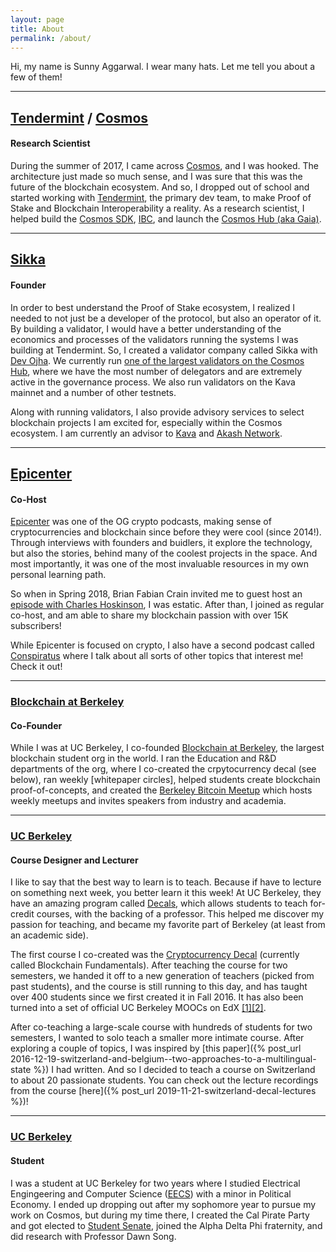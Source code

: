 ```yaml
---
layout: page
title: About
permalink: /about/
---
```


Hi, my name is Sunny Aggarwal.  I wear many hats.  Let me tell you about a few of them!

---

## [Tendermint](https://tendermint.com/) / [Cosmos](https://cosmos.network/)

#### Research Scientist

During the summer of 2017, I came across [Cosmos](https://cosmos.network/), and I was hooked.  The architecture just made so much sense, and I was sure that this was the future of the blockchain ecosystem.  And so, I dropped out of school and started working with [Tendermint](https://tendermint.com/), the primary dev team, to make Proof of Stake and Blockchain Interoperability a reality.  As a research scientist, I helped build the [Cosmos SDK](https://cosmos.network/sdk), [IBC](https://cosmos.network/ibc), and launch the [Cosmos Hub (aka Gaia)](https://hub.cosmos.network/master/hub-overview/overview.html).

---

## [Sikka](https://sikka.tech/)
#### Founder

In order to best understand the Proof of Stake ecosystem, I realized I needed to not just be a developer of the protocol, but also an operator of it.  By building a validator, I would have a better understanding of the economics and processes of the validators running the systems I was building at Tendermint.  So, I created a validator company called Sikka with [Dev Ojha](https://www.linkedin.com/in/dev-ojha-0/).  We currently run [one of the largest validators on the Cosmos Hub](https://www.mintscan.io/validators/cosmosvaloper1ey69r37gfxvxg62sh4r0ktpuc46pzjrm873ae8?delegators=1&powerEvents=1&proposedBlocks=1), where we have the most number of delegators and are extremely active in the governance process.  We also run validators on the Kava mainnet and a number of other testnets.

Along with running validators, I also provide advisory services to select blockchain projects I am excited for, especially within the Cosmos ecosystem.  I am currently an advisor to [Kava](https://www.kava.io/) and [Akash Network](https://akash.network/).

---

## [Epicenter](https://epicenter.tv/)

#### Co-Host

[Epicenter](https://epicenter.tv/) was one of the OG crypto podcasts, making sense of cryptocurrencies and blockchain since before they were cool (since 2014!).  Through interviews with founders and buidlers, it explore the technology, but also the stories, behind many of the coolest projects in the space.  And most importantly, it was one of the most invaluable resources in my own personal learning path.

So when in Spring 2018, Brian Fabian Crain invited me to guest host an [episode with Charles Hoskinson](https://www.youtube.com/watch?v=2DFYBb_zOpc), I was estatic.  After than, I joined as regular co-host, and am able to share my blockchain passion with over 15K subscribers!

While Epicenter is focused on crypto, I also have a second podcast called [Conspiratus](http://www.conspirat.us/) where I talk about all sorts of other topics that interest me!  Check it out!

---

### [Blockchain at Berkeley](https://blockchain.berkeley.edu/)

#### Co-Founder

While I was at UC Berkeley, I co-founded [Blockchain at Berkeley](https://blockchain.berkeley.edu/), the largest blockchain student org in the world.  I ran the Education and R&D departments of the org, where I co-created the crpytocurrency decal (see below), ran weekly [whitepaper circles], helped students create blockchain proof-of-concepts, and created the [Berkeley Bitcoin Meetup](https://www.meetup.com/Berkeley-Bitcoin-Meetup/) which hosts weekly meetups and invites speakers from industry and academia.

---

### [UC Berkeley](https://www.berkeley.edu/)

#### Course Designer and Lecturer

I like to say that the best way to learn is to teach.  Because if have to lecture on something next week, you better learn it this week!  At UC Berkeley, they have an amazing program called [Decals](https://decal.berkeley.edu/), which allows students to teach for-credit courses, with the backing of a professor.  This helped me discover my passion for teaching, and became my favorite part of Berkeley (at least from an academic side).

The first course I co-created was the [Cryptocurrency Decal](https://blockchain.berkeley.edu/courses/spring-2020-fundamentals-decal/) (currently called Blockchain Fundamentals).  After teaching the course for two semesters, we handed it off to a new generation of teachers (picked from past students), and the course is still running to this day, and has taught over 400 students since we first created it in Fall 2016.  It has also been turned into a set of official UC Berkeley MOOCs on EdX [[1]](https://www.edx.org/course/bitcoin-and-cryptocurrencies)[[2]](https://www.edx.org/course/blockchain-technology).

After co-teaching a large-scale course with hundreds of students for two semesters, I wanted to solo teach a smaller more intimate course.  After exploring a couple of topics, I was inspired by [this paper]({% post_url 2016-12-19-switzerland-and-belgium--two-approaches-to-a-multilingual-state %}) I had written.  And so I decided to teach a course on Switzerland to about 20 passionate students.  You can check out the lecture recordings from the course [here]({% post_url 2019-11-21-switzerland-decal-lectures %})!

---

### [UC Berkeley](https://www.berkeley.edu/)

#### Student

I was a student at UC Berkeley for two years where I studied Electrical Engingeering and Computer Science ([EECS](http://eecseecs.com/)) with a minor in Political Economy.  I ended up dropping out after my sophomore year to pursue my work on Cosmos, but during my time there, I created the Cal Pirate Party and got elected to [Student Senate](https://asuc.org/), joined the Alpha Delta Phi fraternity, and did research with Professor Dawn Song.
